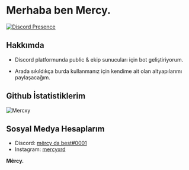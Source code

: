 
# Merhaba ben Mercy.
[![Discord Presence](https://lanyard-profile-readme.vercel.app/api/411621794131476480)](https://discord.com/users/411621794131476480)
## Hakkımda
- Discord platformunda public & ekip sunucuları için bot geliştiriyorum.

- Arada sıkıldıkça burda kullanmanız için kendime ait olan altyapılarımı paylaşacağım.

## Github İstatistiklerim
![Mercxy](https://github-readme-stats.vercel.app/api?username=mercyxrd&show_icons=true&count_private=true&theme=react&hide_border=true&bg_color=0D1117)

## Sosyal Medya Hesaplarım
- Discord: [mêrcy da best#0001](https://discord.com/users/596777458880086067)
- Instagram: [mercyxrd](https://instagram.com/mercyxrd)




<b>Mêrcy.</b>
